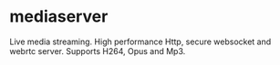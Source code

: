 # mediaserver
Live media streaming. High performance Http, secure websocket  and  webrtc  server. Supports H264, Opus and  Mp3. 

